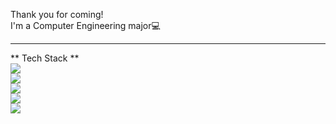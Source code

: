 Thank you for coming!<br>
I'm a Computer Engineering major:computer:

<hr/>

** Tech Stack ** <br>
<img src="https://img.shields.io/badge/C-1572B6?style=flat-square&logo=CSS3&logoColor=white"/><br>
<img src="https://img.shields.io/badge/Android-3DDC84?style=flat-square&logo=Android&logoColor=white"/><br>
<img src="https://img.shields.io/badge/JavaScript-F7DF1E?style=flat-square&logo=JavaScript&logoColor=white"/><br>
<img src="https://img.shields.io/badge/HTML-E34F26?style=flat-square&logo=HTML5&logoColor=white"/><br>
<img src="https://img.shields.io/badge/CSS-1572B6?style=flat-square&logo=CSS3&logoColor=white"/><br>


